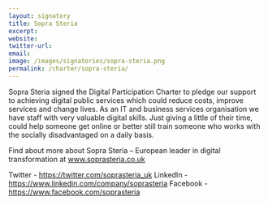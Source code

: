 ```yaml
---
layout: signatory
title: Sopra Steria
excerpt: 
website: 
twitter-url: 
email: 
image: /images/signatories/sopra-steria.png
permalink: /charter/sopra-steria/
---
```


Sopra Steria signed the Digital Participation Charter to pledge our support to achieving digital public services which could reduce costs, improve services and change lives.  As an IT and business services organisation we have staff with very valuable digital skills.  Just giving a little of their time, could help someone get online or better still train someone who works with the socially disadvantaged on a daily basis.

Find about more about Sopra Steria – European leader in digital transformation at  www.soprasteria.co.uk

Twitter - https://twitter.com/soprasteria_uk
LinkedIn - https://www.linkedin.com/company/soprasteria
Facebook - https://www.facebook.com/soprasteria
